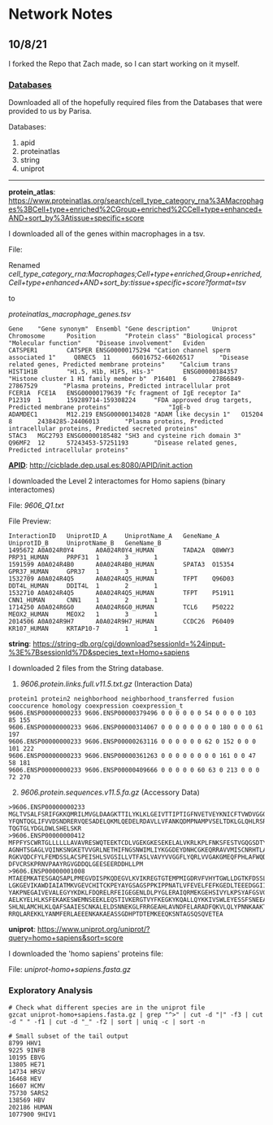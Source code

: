 # Network Notes

## 10/8/21

I forked the Repo that Zach made, so I can start working on it myself. 

### <u>Databases</u>

Downloaded all of the hopefully required files from the Databases that were provided to us by Parisa.

Databases:
1. apid
2. proteinatlas
3. string
4. uniprot

------------------------------------------------------------------------------

**protein_atlas**: https://www.proteinatlas.org/search/cell_type_category_rna%3AMacrophages%3BCell+type+enriched%2CGroup+enriched%2CCell+type+enhanced+AND+sort_by%3Atissue+specific+score 

I downloaded all of the genes within macrophages in a tsv.

File: 

Renamed *cell_type_category_rna:Macrophages;Cell+type+enriched,Group+enriched,Cell+type+enhanced+AND+sort_by:tissue+specific+score?format=tsv* 

to 

*proteinatlas_macrophage_genes.tsv*

```
Gene    "Gene synonym"  Ensembl "Gene description"      Uniprot Chromosome      Position        "Protein class" "Biological process"    "Molecular function"    "Disease involvement"   Eviden
CATSPER1        CATSPER ENSG00000175294 "Cation channel sperm associated 1"     Q8NEC5  11      66016752-66026517       "Disease related genes, Predicted membrane proteins"    "Calcium trans
HIST1H1B        "H1.5, H1b, H1F5, H1s-3"        ENSG00000184357 "Histone cluster 1 H1 family member b"  P16401  6       27866849-27867529       "Plasma proteins, Predicted intracellular prot
FCER1A  FCE1A   ENSG00000179639 "Fc fragment of IgE receptor Ia"        P12319  1       159289714-159308224     "FDA approved drug targets, Predicted membrane proteins"                "IgE-b
ADAMDEC1        M12.219 ENSG00000134028 "ADAM like decysin 1"   O15204  8       24384285-24406013       "Plasma proteins, Predicted intracellular proteins, Predicted secreted proteins"
STAC3   MGC2793 ENSG00000185482 "SH3 and cysteine rich domain 3"        Q96MF2  12      57243453-57251193       "Disease related genes, Predicted intracellular proteins"               
```

<u>**APID**</u>: http://cicblade.dep.usal.es:8080/APID/init.action

I downloaded the Level 2 interactomes for Homo sapiens (binary interactomes)

File: *9606_Q1.txt*

File Preview:
```
InteractionID   UniprotID_A     UniprotName_A   GeneName_A      UniprotID_B     UniprotName_B   GeneName_B
1495672 A0A024R0Y4      A0A024R0Y4_HUMAN        TADA2A  Q8WWY3  PRP31_HUMAN     PRPF31  1       3       1
1591599 A0A024R4B0      A0A024R4B0_HUMAN        SPATA3  O15354  GPR37_HUMAN     GPR37   1       3       1
1532709 A0A024R4Q5      A0A024R4Q5_HUMAN        TFPT    Q96D03  DDT4L_HUMAN     DDIT4L  1       2       1
1532710 A0A024R4Q5      A0A024R4Q5_HUMAN        TFPT    P51911  CNN1_HUMAN      CNN1    1       2       1
1714250 A0A024R6G0      A0A024R6G0_HUMAN        TCL6    P50222  MEOX2_HUMAN     MEOX2   1       3       1
2014506 A0A024R9H7      A0A024R9H7_HUMAN        CCDC26  P60409  KR107_HUMAN     KRTAP10-7       1       1

```


**string**: https://string-db.org/cgi/download?sessionId=%24input-%3E%7BsessionId%7D&species_text=Homo+sapiens

I downloaded 2 files from the String database.
1. *9606.protein.links.full.v11.5.txt.gz* (Interaction Data)
```
protein1 protein2 neighborhood neighborhood_transferred fusion cooccurence homology coexpression coexpression_t
9606.ENSP00000000233 9606.ENSP00000379496 0 0 0 0 0 0 54 0 0 0 0 103 85 155
9606.ENSP00000000233 9606.ENSP00000314067 0 0 0 0 0 0 0 0 180 0 0 0 61 197
9606.ENSP00000000233 9606.ENSP00000263116 0 0 0 0 0 0 62 0 152 0 0 0 101 222
9606.ENSP00000000233 9606.ENSP00000361263 0 0 0 0 0 0 0 0 161 0 0 47 58 181
9606.ENSP00000000233 9606.ENSP00000409666 0 0 0 0 0 60 63 0 213 0 0 0 72 270

```
2. *9606.protein.sequences.v11.5.fa.gz* (Accessory Data)
```
>9606.ENSP00000000233
MGLTVSALFSRIFGKKQMRILMVGLDAAGKTTILYKLKLGEIVTTIPTIGFNVETVEYKNICFTVWDVGGQDKIRPLWRH
YFQNTQGLIFVVDSNDRERVQESADELQKMLQEDELRDAVLLVFANKQDMPNAMPVSELTDKLGLQHLRSRTWYVQATCA
TQGTGLYDGLDWLSHELSKR
>9606.ENSP00000000412
MFPFYSCWRTGLLLLLLAVAVRESWQTEEKTCDLVGEKGKESEKELALVKRLKPLFNKSFESTVGQGSDTYIYIFRVCRE
AGNHTSGAGLVQINKSNGKETVVGRLNETHIFNGSNWIMLIYKGGDEYDNHCGKEQRRAVVMISCNRHTLADNFNPVSEE
RGKVQDCFYLFEMDSSLACSPEISHLSVGSILLVTFASLVAVYVVGGFLYQRLVVGAKGMEQFPHLAFWQDLGNLVADGC
DFVCRSKPRNVPAAYRGVGDDQLGEESEERDDHLLPM
>9606.ENSP00000001008
MTAEEMKATESGAQSAPLPMEGVDISPKQDEGVLKVIKREGTGTEMPMIGDRVFVHYTGWLLDGTKFDSSLDRKDKFSFD
LGKGEVIKAWDIAIATMKVGEVCHITCKPEYAYGSAGSPPKIPPNATLVFEVELFEFKGEDLTEEEDGGIIRRIQTRGEG
YAKPNEGAIVEVALEGYYKDKLFDQRELRFEIGEGENLDLPYGLERAIQRMEKGEHSIVYLKPSYAFGSVGKEKFQIPPN
AELKYELHLKSFEKAKESWEMNSEEKLEQSTIVKERGTVYFKEGKYKQALLQYKKIVSWLEYESSFSNEEAQKAQALRLA
SHLNLAMCHLKLQAFSAAIESCNKALELDSNNEKGLFRRGEAHLAVNDFELARADFQKVLQLYPNNKAAKTQLAVCQQRI
RRQLAREKKLYANMFERLAEEENKAKAEASSGDHPTDTEMKEEQKSNTAGSQSQVETEA
```
**uniprot**: https://www.uniprot.org/uniprot/?query=homo+sapiens&sort=score

I downloaded the 'homo sapiens' proteins file:

File: *uniprot-homo+sapiens.fasta.gz*

### Exploratory Analysis 

```
# Check what different species are in the uniprot file
gzcat uniprot-homo+sapiens.fasta.gz | grep "^>" | cut -d "|" -f3 | cut -d " " -f1 | cut -d "_" -f2 | sort | uniq -c | sort -n 

# Small subset of the tail output
8799 HHV1
9225 9INFB
10195 EBVG
13805 HE71
14734 HRSV
16468 HEV
16607 HCMV
75730 SARS2
138569 HBV
202186 HUMAN
1077900 9HIV1
```

